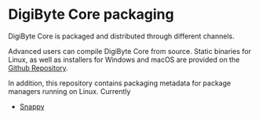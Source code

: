 DigiByte Core packaging
=======

DigiByte Core is packaged and distributed through different channels.

Advanced users can compile DigiByte Core from source. Static binaries for Linux, as well as installers for Windows and macOS are
provided on the [Github Repository](https://github.com/DigiByte-Core/digibyte).

In addition, this repository contains packaging metadata for package managers running on Linux. Currently

* [Snappy](/snap)